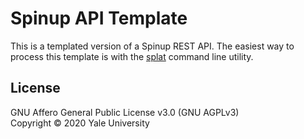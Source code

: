 # Spinup API Template

This is a templated version of a Spinup REST API.  The easiest way to  process this template is with the [splat]() command line utility.

## License

GNU Affero General Public License v3.0 (GNU AGPLv3)  
Copyright © 2020 Yale University
